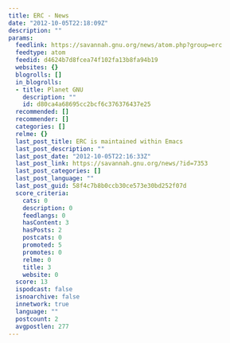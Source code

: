 ```yaml
---
title: ERC - News
date: "2012-10-05T22:18:09Z"
description: ""
params:
  feedlink: https://savannah.gnu.org/news/atom.php?group=erc
  feedtype: atom
  feedid: d4624b7d8fcea74f102fa13b8fa94b19
  websites: {}
  blogrolls: []
  in_blogrolls:
  - title: Planet GNU
    description: ""
    id: d80ca4a68695cc2bcf6c376376437e25
  recommended: []
  recommender: []
  categories: []
  relme: {}
  last_post_title: ERC is maintained within Emacs
  last_post_description: ""
  last_post_date: "2012-10-05T22:16:33Z"
  last_post_link: https://savannah.gnu.org/news/?id=7353
  last_post_categories: []
  last_post_language: ""
  last_post_guid: 58f4c7b8b0ccb30ce573e30bd252f07d
  score_criteria:
    cats: 0
    description: 0
    feedlangs: 0
    hasContent: 3
    hasPosts: 2
    postcats: 0
    promoted: 5
    promotes: 0
    relme: 0
    title: 3
    website: 0
  score: 13
  ispodcast: false
  isnoarchive: false
  innetwork: true
  language: ""
  postcount: 2
  avgpostlen: 277
---
```

